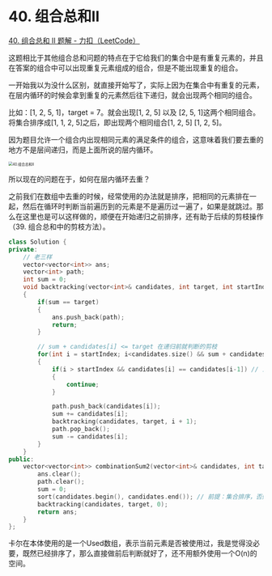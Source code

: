 # 40. 组合总和Ⅱ

[40. 组合总和 II 题解 - 力扣（LeetCode）](https://leetcode.cn/problems/combination-sum-ii/)



这题相比于其他组合总和问题的特点在于它给我们的集合中是有重复元素的，并且在答案的组合中可以出现重复元素组成的组合，但是不能出现重复的组合。

一开始我以为没什么区别，就直接开始写了，实际上因为在集合中有重复的元素，在层内循环的时候会拿到重复的元素然后往下递归，就会出现两个相同的组合。

比如：[1, 2, 5, 1]，target = 7。就会出现[1, 2, 5] 以及 [2, 5, 1]这两个相同组合。将集合排序成[1, 1, 2, 5]之后，即出现两个相同组合[1, 2, 5] [1, 2, 5]。

因为题目允许一个组合内出现相同元素的满足条件的组合，这意味着我们要去重的地方不是层间递归，而是上面所说的层内循环。

<img src="https://img-blog.csdnimg.cn/20201123202736384.png" alt="40.组合总和II" style="zoom:50%;" />



所以现在的问题在于，如何在层内循环去重？

之前我们在数组中去重的时候，经常使用的办法就是排序，把相同的元素排在一起，然后在循环时判断当前遍历到的元素是不是遍历过一遍了，如果是就跳过。那么在这里也是可以这样做的，顺便在开始递归之前排序，还有助于后续的剪枝操作（39. 组合总和中的剪枝方法）。

```c++
class Solution {
private:
    // 老三样
    vector<vector<int>> ans;
    vector<int> path;
    int sum = 0;
    void backtracking(vector<int>& candidates, int target, int startIndex)
    {
        if(sum == target)
        {
            ans.push_back(path);
            return;
        }

        // sum + candidates[i] <= target 在递归前就判断的剪枝
        for(int i = startIndex; i<candidates.size() && sum + candidates[i] <= target; i++)
        {
            if(i > startIndex && candidates[i] == candidates[i-1]) // 当前层如果该元素已经使用过了就不能再用了
            {
                continue;
            }

            path.push_back(candidates[i]);
            sum += candidates[i];
            backtracking(candidates, target, i + 1);
            path.pop_back();
            sum -= candidates[i];
        }
    }
public:
    vector<vector<int>> combinationSum2(vector<int>& candidates, int target) {
        ans.clear();
        path.clear();
        sum = 0;
        sort(candidates.begin(), candidates.end()); // 前提：集合排序，否则没法做
        backtracking(candidates, target, 0);
        return ans;
    }
};
```

卡尔在本体使用的是一个Used数组，表示当前元素是否被使用过，我是觉得没必要，既然已经排序了，那么直接做前后判断就好了，还不用额外使用一个O(n)的空间。